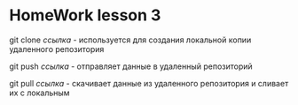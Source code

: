 # HomeWork lesson 3

git clone *ссылка* - используется для создания локальной копии удаленного репозитория

git push *ссылка* - отправляет данные в удаленный репозиторий

git pull *ссылка* - скачивает данные из удаленного репозитория и сливает их с локальным